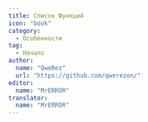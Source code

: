 ```yaml
---
title: Список Функций
icon: "book"
category:
  - Особенности
tag:
  - Начало
author: 
  name: "QweRez"
  url: "https://github.com/qwerezon/"
editor:
  name: "MrERROR"
translator:
  name: "MrERROR"
---
```


<AutoCatalog />
